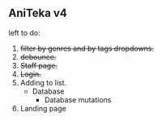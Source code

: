 
## AniTeka v4
left to do:
1. ~~filter by genres and by tags dropdowns.~~
2. ~~debounce.~~
3. ~~Staff page.~~
4. ~~Login.~~
5. Adding to list.
   - Database
     - Database mutations 
7. Landing page
